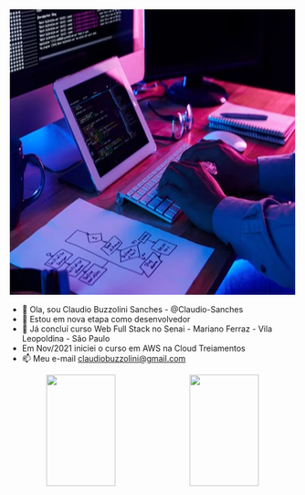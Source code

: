 <div align="center">
<img width="500" height="500" src="https://github.com/Claudio-Sanches/Claudio-Sanches/blob/main/Principal.jpg"/>

</div>





- 👋 Ola, sou Claudio Buzzolini Sanches - @Claudio-Sanches
- 👀 Estou em nova etapa como desenvolvedor
- 🌱 Já concluí curso Web Full Stack no Senai - Mariano Ferraz - Vila Leopoldina - São Paulo
- Em Nov/2021 iniciei o curso em AWS na Cloud Treiamentos
- 📫 Meu e-mail claudiobuzzolini@gmail.com

<div align="center">

<div align="center">  
  
  <img width="49%" height="195px" src="https://github-readme-stats.vercel.app/api?username=Claudio-Sanches&show_icons=true&count_private=true&title_color=80F7D4&icon_color=9d00ff&text_color=c9d1d9&bg_color=0d1117&border_color=fff0" /> 
  
  <img width="49%" height="195px" src="https://github-readme-stats.vercel.app/api/top-langs/?username=Claudio-Sanches&layout=compact&title_color=80F7D4&text_color=fff&bg_color=0d1117&border_color=fff0" />
  
</div>

</div>



<!---
Claudio-Sanches/Claudio-Sanches is a ✨ special ✨ repository because its `README.md` (this file) appears on your GitHub profile.
You can click the Preview link to take a look at your changes.
--->
